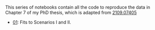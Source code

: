 This series of notebooks contain all the code to reproduce the data in Chapter 7 of my PhD thesis, which is adapted from [2109.07405](https://arxiv.org/abs/2109.07405)

* [01](https://github.com/Jorge-Alda/SMEFT19/blob/master/jupyter/PaperML/01_fits.ipynb): Fits to Scenarios I and II.